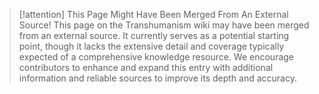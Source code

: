 
> [!attention] This Page Might Have Been Merged From An External Source!
> This page on the Transhumanism wiki may have been merged from an external source. It currently serves as a potential starting point, though it lacks the extensive detail and coverage typically expected of a comprehensive knowledge resource. We encourage contributors to enhance and expand this entry with additional information and reliable sources to improve its depth and accuracy.
